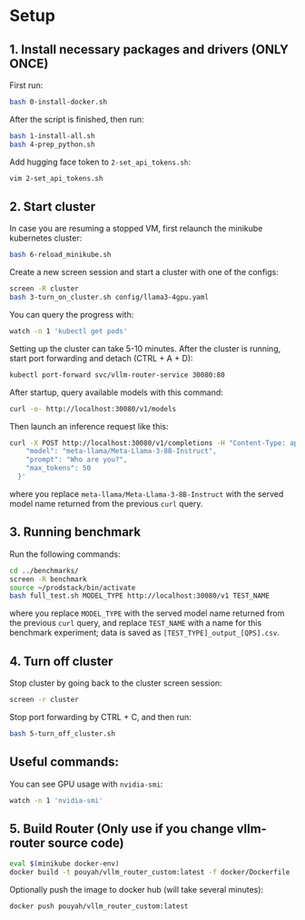 # Setup

## 1. Install necessary packages and drivers (ONLY ONCE)

First run:

```bash
bash 0-install-docker.sh
```

After the script is finished, then run:

```bash
bash 1-install-all.sh
bash 4-prep_python.sh
```

Add hugging face token to `2-set_api_tokens.sh`:
```bash
vim 2-set_api_tokens.sh
```

## 2. Start cluster

In case you are resuming a stopped VM, first relaunch the minikube kubernetes cluster:

```bash
bash 6-reload_minikube.sh
```

Create a new screen session and start a cluster with one of the configs:

```bash
screen -R cluster
bash 3-turn_on_cluster.sh config/llama3-4gpu.yaml
```

You can query the progress with:

```bash
watch -n 1 'kubectl get pods'
```

Setting up the cluster can take 5-10 minutes. After the cluster is running, start port forwarding and detach (CTRL + A + D): 

```bash
kubectl port-forward svc/vllm-router-service 30080:80
```

After startup, query available models with this command:

```bash
curl -o- http://localhost:30080/v1/models
```

Then launch an inference request like this:

```bash
curl -X POST http://localhost:30080/v1/completions -H "Content-Type: application/json" -d '{
    "model": "meta-llama/Meta-Llama-3-8B-Instruct",
    "prompt": "Who are you?",
    "max_tokens": 50
  }'
```

where you replace `meta-llama/Meta-Llama-3-8B-Instruct` with the served model name returned from the previous `curl` query.

## 3. Running benchmark

Run the following commands:

```bash
cd ../benchmarks/
screen -R benchmark
source ~/prodstack/bin/activate
bash full_test.sh MODEL_TYPE http://localhost:30080/v1 TEST_NAME
```

where you replace `MODEL_TYPE` with the served model name returned from the previous `curl` query, and replace `TEST_NAME` with a name for this benchmark experiment; data is saved as `[TEST_TYPE]_output_[QPS].csv`.

## 4. Turn off cluster

Stop cluster by going back to the cluster screen session:

```bash
screen -r cluster
```

Stop port forwarding by CTRL + C, and then run:

```bash
bash 5-turn_off_cluster.sh
```

## Useful commands:

You can see GPU usage with `nvidia-smi`:

```bash
watch -n 1 'nvidia-smi'
```

## 5. Build Router (Only use if you change vllm-router source code)

```bash
eval $(minikube docker-env)
docker build -t pouyah/vllm_router_custom:latest -f docker/Dockerfile .
```

Optionally push the image to docker hub (will take several minutes):

```bash
docker push pouyah/vllm_router_custom:latest
```